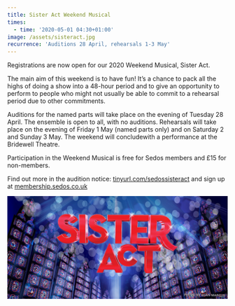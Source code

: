 ```yaml
---
title: Sister Act Weekend Musical
times:
  - time: '2020-05-01 04:30+01:00'
image: /assets/sisteract.jpg
recurrence: 'Auditions 28 April, rehearsals 1-3 May'
---
```

Registrations are now open for our 2020 Weekend Musical, Sister Act.

The main aim of this weekend is to have fun! It’s a chance to pack all the highs of doing a show into a 48-hour period and to give an opportunity to perform to people who might not usually be able to commit to a rehearsal period due to other commitments.

Auditions for the named parts will take place on the evening of Tuesday 28 April. The ensemble is open to all, with no auditions. Rehearsals will take place on the evening of Friday 1 May (named parts only) and on Saturday 2 and Sunday 3 May. The weekend will concludewith a performance at the Bridewell Theatre.

Participation in the Weekend Musical is free for Sedos members and £15 for non-members.

Find out more in the audition notice: [tinyurl.com/sedossisteract](tinyurl.com/sedossisteract) and sign up at [membership.sedos.co.uk](membership.sedos.co.uk)

![](/assets/sisteract.jpg)